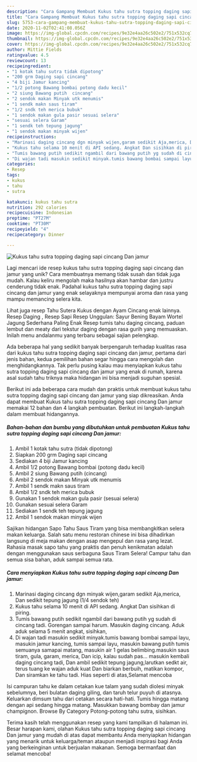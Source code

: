 ```yaml
---
description: "Cara Gampang Membuat Kukus tahu sutra topping daging sapi cincang Dan jamur, Sempurna"
title: "Cara Gampang Membuat Kukus tahu sutra topping daging sapi cincang Dan jamur, Sempurna"
slug: 5753-cara-gampang-membuat-kukus-tahu-sutra-topping-daging-sapi-cincang-dan-jamur-sempurna
date: 2020-11-02T02:41:08.056Z
image: https://img-global.cpcdn.com/recipes/9e32e4aa26c502e2/751x532cq70/kukus-tahu-sutra-topping-daging-sapi-cincang-dan-jamur-foto-resep-utama.jpg
thumbnail: https://img-global.cpcdn.com/recipes/9e32e4aa26c502e2/751x532cq70/kukus-tahu-sutra-topping-daging-sapi-cincang-dan-jamur-foto-resep-utama.jpg
cover: https://img-global.cpcdn.com/recipes/9e32e4aa26c502e2/751x532cq70/kukus-tahu-sutra-topping-daging-sapi-cincang-dan-jamur-foto-resep-utama.jpg
author: Mittie Fields
ratingvalue: 4.5
reviewcount: 13
recipeingredient:
- "1 kotak tahu sutra tidak dipotong"
- "200 grm Daging sapi cincang"
- "4 biji Jamur kancing"
- "1/2 potong Bawang bombai potong dadu kecil"
- "2 siung Bawang putih  cincang"
- "2 sendok makan Minyak utk menumis"
- "1 sendk makn saus tiram"
- "1/2 sndk teh merica bubuk"
- "1 sendok makan gula pasir sesuai selera"
- "sesuai selera Garam"
- "1 sendk teh tepung jagung"
- "1 sendok makan minyak wijen"
recipeinstructions:
- "Marinasi daging cincang dgn minyak wijen,garam sedikit Aja,merica, Dan sedikit tepung jagung (1/4 sendok teh)"
- "Kukus tahu selama 10 menit di API sedang. Angkat Dan sisihkan di piring."
- "Tumis bawang putih sedikit ngambil dari bawang putih yg sudah di cincang tadi. Gorengan sampai harum. Masukin daging cincang. Aduk aduk selama 5 menit angkat, sisihkan,"
- "Di wajan tadi masukin sedikit minyak.tumis bawang bombai sampai layu, masukin jamur kancing, tumis sampai layu, masukin bawang putih tumis semuanya samapai matang, masukin air 1 gelas belimbing.masukin saus tiram, gula, garam, merica, Dan icip, kalau sudah pas... masukin kembali daging cincang tadi, Dan ambil sedikit tepung jagung,larutkan sedkt air, terus tuang ke wajan aduk kuat Dan biarkan berbuih, matikan kompor, Dan siramkan ke tahu tadi. Hias seperti di atas,Selamat mencoba"
categories:
- Resep
tags:
- kukus
- tahu
- sutra

katakunci: kukus tahu sutra 
nutrition: 292 calories
recipecuisine: Indonesian
preptime: "PT27M"
cooktime: "PT30M"
recipeyield: "4"
recipecategory: Dinner

---
```



![Kukus tahu sutra topping daging sapi cincang Dan jamur](https://img-global.cpcdn.com/recipes/9e32e4aa26c502e2/751x532cq70/kukus-tahu-sutra-topping-daging-sapi-cincang-dan-jamur-foto-resep-utama.jpg)

Lagi mencari ide resep kukus tahu sutra topping daging sapi cincang dan jamur yang unik? Cara membuatnya memang tidak susah dan tidak juga mudah. Kalau keliru mengolah maka hasilnya akan hambar dan justru cenderung tidak enak. Padahal kukus tahu sutra topping daging sapi cincang dan jamur yang enak selayaknya mempunyai aroma dan rasa yang mampu memancing selera kita.

Lihat juga resep Tahu Sutera Kukus dengan Ayam Cincang enak lainnya. Resep Daging , Resep Sapi Resep Unggulan: Sayur Bening Bayam Wortel Jagung Sederhana Paling Enak Resep tumis tahu daging cincang, paduan lembut dan meaty dari tekstur daging dengan rasa gurih yang memuaskan. Inilah menu andalanmu yang terbaru sebagai sajian pelengkap.

Ada beberapa hal yang sedikit banyak berpengaruh terhadap kualitas rasa dari kukus tahu sutra topping daging sapi cincang dan jamur, pertama dari jenis bahan, kedua pemilihan bahan segar hingga cara mengolah dan menghidangkannya. Tak perlu pusing kalau mau menyiapkan kukus tahu sutra topping daging sapi cincang dan jamur yang enak di rumah, karena asal sudah tahu triknya maka hidangan ini bisa menjadi suguhan spesial.


Berikut ini ada beberapa cara mudah dan praktis untuk membuat kukus tahu sutra topping daging sapi cincang dan jamur yang siap dikreasikan. Anda dapat membuat Kukus tahu sutra topping daging sapi cincang Dan jamur memakai 12 bahan dan 4 langkah pembuatan. Berikut ini langkah-langkah dalam membuat hidangannya.

<!--inarticleads1-->

##### Bahan-bahan dan bumbu yang dibutuhkan untuk pembuatan Kukus tahu sutra topping daging sapi cincang Dan jamur:

1. Ambil 1 kotak tahu sutra (tidak dipotong)
1. Siapkan 200 grm Daging sapi cincang
1. Sediakan 4 biji Jamur kancing
1. Ambil 1/2 potong Bawang bombai (potong dadu kecil)
1. Ambil 2 siung Bawang putih  (cincang)
1. Ambil 2 sendok makan Minyak utk menumis
1. Ambil 1 sendk makn saus tiram
1. Ambil 1/2 sndk teh merica bubuk
1. Gunakan 1 sendok makan gula pasir (sesuai selera)
1. Gunakan sesuai selera Garam
1. Sediakan 1 sendk teh tepung jagung
1. Ambil 1 sendok makan minyak wijen


Sajikan hidangan Sapo Tahu Saus Tiram yang bisa membangkitkan selera makan keluarga. Salah satu menu restoran chinese ini bisa dihadirkan langsung di meja makan dengan asap mengepul dan rasa yang lezat. Rahasia masak sapo tahu yang praktis dan penuh kenikmatan adalah dengan menggunakan saus serbaguna Saus Tiram Selera! Campur tahu dan semua sisa bahan, aduk sampai semua rata. 

<!--inarticleads2-->

##### Cara menyiapkan Kukus tahu sutra topping daging sapi cincang Dan jamur:

1. Marinasi daging cincang dgn minyak wijen,garam sedikit Aja,merica, Dan sedikit tepung jagung (1/4 sendok teh)
1. Kukus tahu selama 10 menit di API sedang. Angkat Dan sisihkan di piring.
1. Tumis bawang putih sedikit ngambil dari bawang putih yg sudah di cincang tadi. Gorengan sampai harum. Masukin daging cincang. Aduk aduk selama 5 menit angkat, sisihkan,
1. Di wajan tadi masukin sedikit minyak.tumis bawang bombai sampai layu, masukin jamur kancing, tumis sampai layu, masukin bawang putih tumis semuanya samapai matang, masukin air 1 gelas belimbing.masukin saus tiram, gula, garam, merica, Dan icip, kalau sudah pas... masukin kembali daging cincang tadi, Dan ambil sedikit tepung jagung,larutkan sedkt air, terus tuang ke wajan aduk kuat Dan biarkan berbuih, matikan kompor, Dan siramkan ke tahu tadi. Hias seperti di atas,Selamat mencoba


Isi campuran tahu ke dalam cetakan kue talam yang sudah diolesi minyak sebelumnya, beri bulatan daging giling, dan taruh telur puyuh di atasnya. Keluarkan dimsum tahu dari cetakan secara hati-hati. Tumis hingga matang dengan api sedang hingga matang. Masukkan bawang bombay dan jamur champignon. Browse By Category Potong-potong tahu sutra, sisihkan. 

Terima kasih telah menggunakan resep yang kami tampilkan di halaman ini. Besar harapan kami, olahan Kukus tahu sutra topping daging sapi cincang Dan jamur yang mudah di atas dapat membantu Anda menyiapkan hidangan yang menarik untuk keluarga/teman ataupun menjadi inspirasi bagi Anda yang berkeinginan untuk berjualan makanan. Semoga bermanfaat dan selamat mencoba!
